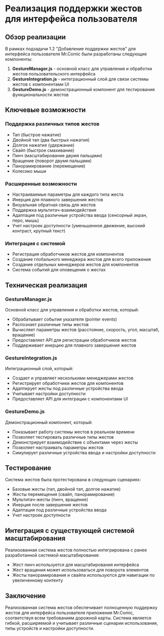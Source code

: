 # Реализация поддержки жестов для интерфейса пользователя

## Обзор реализации

В рамках подзадачи 1.2 "Добавление поддержки жестов" для интерфейса пользователя Mr.Comic были разработаны следующие компоненты:

1. **GestureManager.js** - основной класс для управления и обработки жестов пользовательского интерфейса
2. **GestureIntegration.js** - интеграционный слой для связи системы жестов с компонентами UI
3. **GestureDemo.js** - демонстрационный компонент для тестирования функциональности жестов

## Ключевые возможности

### Поддержка различных типов жестов
- Тап (быстрое нажатие)
- Двойной тап (два быстрых нажатия)
- Долгое нажатие (удержание)
- Свайп (быстрое смахивание)
- Пинч (масштабирование двумя пальцами)
- Вращение (поворот двумя пальцами)
- Панорамирование (перемещение)
- Колесико мыши

### Расширенные возможности
- Настраиваемые параметры для каждого типа жеста
- Инерция для плавного завершения жестов
- Визуальная обратная связь для жестов
- Поддержка мультитач-взаимодействия
- Адаптация под различные устройства ввода (сенсорный экран, перо, мышь)
- Учет настроек доступности (уменьшенное движение, высокий контраст, крупный текст)

### Интеграция с системой
- Регистрация обработчиков жестов для компонентов
- Создание глобального менеджера жестов для всего приложения
- Создание отдельных менеджеров жестов для компонентов
- Система событий для оповещения о жестах

## Техническая реализация

### GestureManager.js
Основной класс для управления и обработки жестов, который:
- Обрабатывает события указателя (pointer events)
- Распознает различные типы жестов
- Вычисляет параметры жестов (расстояние, скорость, угол, масштаб, вращение)
- Предоставляет API для регистрации обработчиков жестов
- Поддерживает инерцию для плавного завершения жестов

### GestureIntegration.js
Интеграционный слой, который:
- Создает и управляет несколькими менеджерами жестов
- Регистрирует обработчики жестов для компонентов
- Адаптирует жесты под различные устройства ввода
- Учитывает настройки доступности
- Предоставляет API для интеграции с компонентами UI

### GestureDemo.js
Демонстрационный компонент, который:
- Показывает работу системы жестов в реальном времени
- Позволяет тестировать различные типы жестов
- Демонстрирует взаимодействие с объектами через жесты
- Позволяет настраивать параметры жестов
- Симулирует различные устройства ввода и настройки доступности

## Тестирование

Система жестов была протестирована в следующих сценариях:
- Базовые жесты (тап, двойной тап, долгое нажатие)
- Жесты перемещения (свайп, панорамирование)
- Мультитач-жесты (пинч, вращение)
- Инерция после завершения жестов
- Адаптация под различные устройства ввода
- Учет настроек доступности

## Интеграция с существующей системой масштабирования

Реализованная система жестов полностью интегрирована с ранее разработанной системой масштабирования:
- Жест пинч используется для масштабирования интерфейса
- Жест вращения может использоваться для поворота элементов
- Жесты панорамирования и свайпа используются для навигации по увеличенному контенту

## Заключение

Реализованная система жестов обеспечивает полноценную поддержку жестов для интерфейса пользователя приложения Mr.Comic, соответствуя всем требованиям дорожной карты. Система является гибкой, расширяемой и учитывает различные сценарии использования, типы устройств и настройки доступности.
